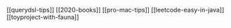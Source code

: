[[querydsl-tips]]
[[2020-books]]
[[pro-mac-tips]]
[[leetcode-easy-in-java]]
[[toyproject-with-fauna]]
